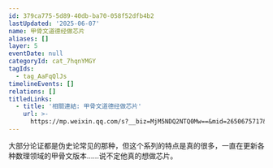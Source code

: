 ```yaml
---
id: 379ca775-5d89-40db-ba70-058f52dfb4b2
lastUpdated: '2025-06-07'
name: 甲骨文道德经做芯片
aliases: []
layer: 5
eventDate: null
categoryId: cat_7hqnYMGY
tagIds:
  - tag_AaFqQlJs
timelineEvents: []
relations: []
titledLinks:
  - title: '相關連結: 甲骨文道德经做芯片'
    url: >-
      https://mp.weixin.qq.com/s?__biz=MjM5NDQ2NTQ0Mw==&mid=2650675717&idx=1&sn=98180aa7761f910a056a7fc6b263bcb3&chksm=bf8efea77adede6fea87fa79a0bdfeb03f9e850e2ffde68efe65fbf86294d197fd5aa943d9d3
---
```

大部分论证都是伪史论常见的那种，但这个系列的特点是真的很多，一直在更新各种数理领域的甲骨文版本……说不定他真的想做芯片。
